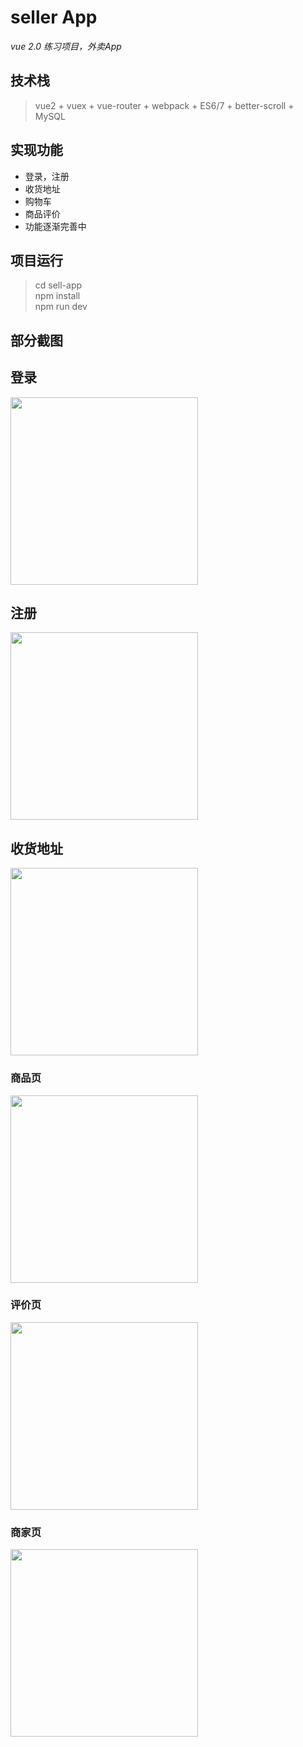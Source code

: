 ﻿# seller App
*vue 2.0 练习项目，外卖App*
## 技术栈
> vue2 + vuex + vue-router + webpack + ES6/7 + better-scroll +  MySQL

## 实现功能
* 登录，注册
* 收货地址
* 购物车
* 商品评价
* 功能逐渐完善中
## 项目运行

> cd sell-app  
> npm install  
> npm run dev  
## 
## 部分截图
## 登录
<img width='300px' src="https://wjfstruggle.github.io/sell-app/static/02.jpg" />

## 注册
<img width='300px' src="https://wjfstruggle.github.io/sell-app/static/03.jpg" />

## 收货地址
<img width='300px' src="https://wjfstruggle.github.io/sell-app/static/04.jpg" />

### 商品页
<img width='300px' src="https://codeyoyo.github.io/seller-app/resource/01.jpg" />

### 评价页
<img width='300px' src="https://codeyoyo.github.io/seller-app/resource/05.jpg" />

### 商家页
<img width='300px' src="https://codeyoyo.github.io/seller-app/resource/06.jpg" />

#### 
